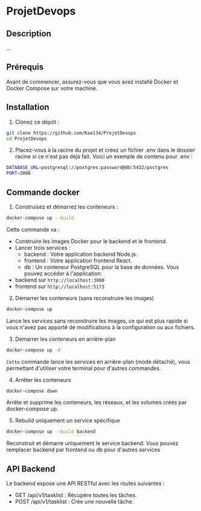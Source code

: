 # ProjetDevops

## Description
...

## Prérequis
Avant de commencer, assurez-vous que vous avez installé Docker et Docker Compose sur votre machine.

## Installation
1. Clonez ce dépôt :

```bash
git clone https://github.com/Kae134/ProjetDevops
cd ProjetDevops
```

2. Placez-vous à la racine du projet et créez un fichier .env dans le dossier racine si ce n'est pas déjà fait. Voici un exemple de contenu pour .env :

```bash
DATABASE_URL=postgresql://postgres:password@db:5432/postgres
PORT=3000
```

## Commande docker

1. Construisez et démarrez les conteneurs :

```bash
docker-compose up --build
```
Cette commande va :

- Construire les images Docker pour le backend et le frontend.
- Lancer trois services :
    - backend : Votre application backend Node.js.
    - frontend : Votre application frontend React.
    - db : Un conteneur PostgreSQL pour la base de données.
Vous pouvez accéder à l'application: 
 - backend sur `http://localhost:3000`
 - frontend sur `http://localhost:5173`

2. Démarrer les conteneurs (sans reconstruire les images)
```bash
docker-compose up
```
Lance les services sans reconstruire les images, ce qui est plus rapide si vous n'avez pas apporté de modifications à la configuration ou aux fichiers.

3. Démarrer les conteneurs en arrière-plan
```bash
docker-compose up -d
```
`Cette` commande lance les services en arrière-plan (mode détaché), vous permettant d'utiliser votre terminal pour d'autres commandes.

4. Arrêter les conteneurs
```bash
docker-compose down
```
Arrête et supprime les conteneurs, les réseaux, et les volumes créés par docker-compose up.

5. Rebuild uniquement un service spécifique
```bash
docker-compose up --build backend
```
Reconstruit et démarre uniquement le service backend. Vous pouvez remplacer backend par frontend ou db pour d'autres services

## API Backend
Le backend expose une API RESTful avec les routes suivantes :
- GET /api/v1/tasklist : Récupère toutes les tâches.
- POST /api/v1/tasklist : Crée une nouvelle tâche.

